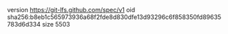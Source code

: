 version https://git-lfs.github.com/spec/v1
oid sha256:b8eb1c565973936a68f2fde8d830dfe13d93296c6f858350fd89635783d6d334
size 5503
